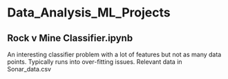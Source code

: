 # Data_Analysis_ML_Projects

## Rock v Mine Classifier.ipynb
An interesting classifier problem with a lot of features but not as many data points. Typically runs into over-fitting issues.
Relevant data in Sonar_data.csv
